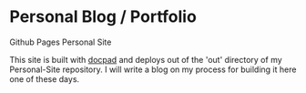 Personal Blog / Portfolio
===================

Github Pages Personal Site

This site is built with [docpad](docpad.org/) and deploys out of the 'out' directory of my Personal-Site repository. 
I will write a blog on my process for building it here one of these days. 
